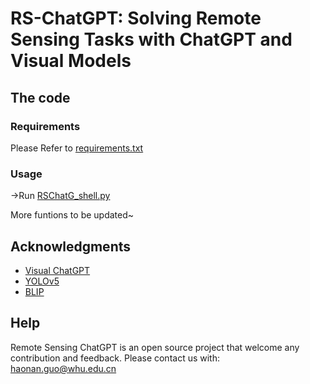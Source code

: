 # RS-ChatGPT: Solving Remote Sensing Tasks with ChatGPT and Visual Models

## The code

### Requirements

Please Refer to [requirements.txt](https://github.com/HaonanGuo/Remote-Sensing-ChatGPT/blob/main/requirements.txt)

### Usage

->Run [RSChatG_shell.py](https://github.com/HaonanGuo/Remote-Sensing-ChatGPT/blob/main/RSChatGPT-shell.py)

More funtions to be updated~

## Acknowledgments

- [Visual ChatGPT](https://github.com/microsoft/TaskMatrix)
- [YOLOv5](https://github.com/hukaixuan19970627/yolov5_obb)
- [BLIP](https://github.com/salesforce/BLIP)

## Help

Remote Sensing ChatGPT is an open source project that welcome any contribution and feedback. Please contact us with: haonan.guo@whu.edu.cn

